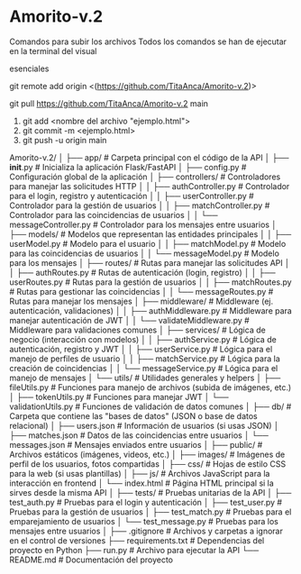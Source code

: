 # Amorito-v.2

Comandos para subir los archivos
Todos los comandos se han de ejecutar en la terminal del visual

esenciales


git remote add origin <(https://github.com/TitaAnca/Amorito-v.2)>

git pull <https://github.com/TitaAnca/Amorito-v.2> main

1. git add <nombre del archivo "ejemplo.html">
2. git commit -m <ejemplo.html>
3. git push -u origin main


Amorito-v.2/
│
├── app/                     # Carpeta principal con el código de la API
│   ├── __init__.py          # Inicializa la aplicación Flask/FastAPI
│   ├── config.py            # Configuración global de la aplicación
│   ├── controllers/         # Controladores para manejar las solicitudes HTTP
│   │   ├── authController.py      # Controlador para el login, registro y autenticación
│   │   ├── userController.py      # Controlador para la gestión de usuarios
│   │   ├── matchController.py     # Controlador para las coincidencias de usuarios
│   │   └── messageController.py   # Controlador para los mensajes entre usuarios
│   ├── models/              # Modelos que representan las entidades principales
│   │   ├── userModel.py         # Modelo para el usuario
│   │   ├── matchModel.py        # Modelo para las coincidencias de usuarios
│   │   └── messageModel.py      # Modelo para los mensajes
│   ├── routes/              # Rutas para manejar las solicitudes API
│   │   ├── authRoutes.py        # Rutas de autenticación (login, registro)
│   │   ├── userRoutes.py        # Rutas para la gestión de usuarios
│   │   ├── matchRoutes.py       # Rutas para gestionar las coincidencias
│   │   └── messageRoutes.py     # Rutas para manejar los mensajes
│   ├── middleware/          # Middleware (ej. autenticación, validaciones)
│   │   ├── authMiddleware.py    # Middleware para manejar autenticación de JWT
│   │   └── validateMiddleware.py  # Middleware para validaciones comunes
│   ├── services/            # Lógica de negocio (interacción con modelos)
│   │   ├── authService.py       # Lógica de autenticación, registro y JWT
│   │   ├── userService.py       # Lógica para el manejo de perfiles de usuario
│   │   ├── matchService.py      # Lógica para la creación de coincidencias
│   │   └── messageService.py    # Lógica para el manejo de mensajes
│   └── utils/               # Utilidades generales y helpers
│       ├── fileUtils.py       # Funciones para manejo de archivos (subida de imágenes, etc.)
│       ├── tokenUtils.py      # Funciones para manejar JWT
│       └── validationUtils.py  # Funciones de validación de datos comunes
│
├── db/                      # Carpeta que contiene las "bases de datos" (JSON o base de datos relacional)
│   ├── users.json            # Información de usuarios (si usas JSON)
│   ├── matches.json          # Datos de las coincidencias entre usuarios
│   └── messages.json         # Mensajes enviados entre usuarios
│
├── public/                  # Archivos estáticos (imágenes, videos, etc.)
│   ├── images/              # Imágenes de perfil de los usuarios, fotos compartidas
│   ├── css/                 # Hojas de estilo CSS para la web (si usas plantillas)
│   ├── js/                  # Archivos JavaScript para la interacción en frontend
│   └── index.html           # Página HTML principal si la sirves desde la misma API
│
├── tests/                   # Pruebas unitarias de la API
│   ├── test_auth.py         # Pruebas para el login y autenticación
│   ├── test_user.py         # Pruebas para la gestión de usuarios
│   ├── test_match.py        # Pruebas para el emparejamiento de usuarios
│   └── test_message.py      # Pruebas para los mensajes entre usuarios
│
├── .gitignore               # Archivos y carpetas a ignorar en el control de versiones
├── requirements.txt         # Dependencias del proyecto en Python
├── run.py                   # Archivo para ejecutar la API
└── README.md                # Documentación del proyecto


